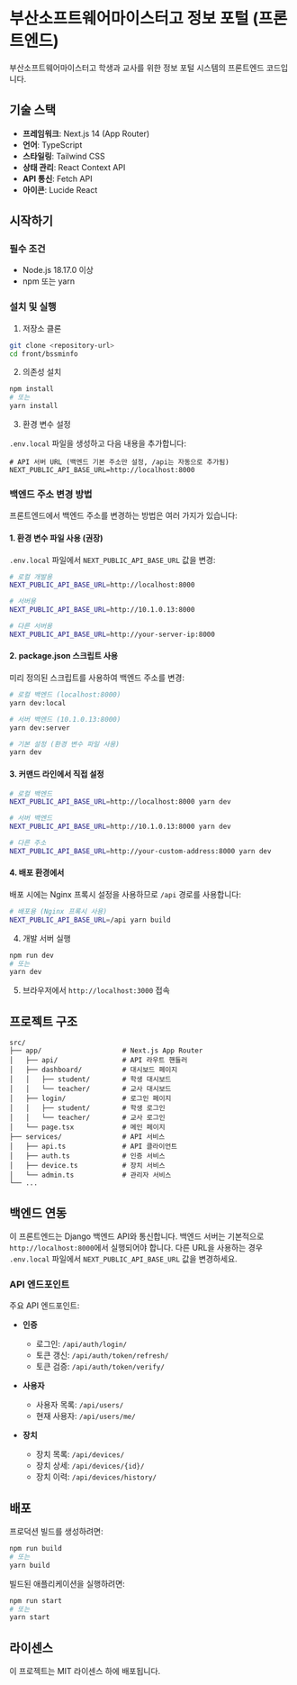 # 부산소프트웨어마이스터고 정보 포털 (프론트엔드)

부산소프트웨어마이스터고 학생과 교사를 위한 정보 포털 시스템의 프론트엔드 코드입니다.

## 기술 스택

- **프레임워크**: Next.js 14 (App Router)
- **언어**: TypeScript
- **스타일링**: Tailwind CSS
- **상태 관리**: React Context API
- **API 통신**: Fetch API
- **아이콘**: Lucide React

## 시작하기

### 필수 조건

- Node.js 18.17.0 이상
- npm 또는 yarn

### 설치 및 실행

1. 저장소 클론

```bash
git clone <repository-url>
cd front/bssminfo
```

2. 의존성 설치

```bash
npm install
# 또는
yarn install
```

3. 환경 변수 설정

`.env.local` 파일을 생성하고 다음 내용을 추가합니다:

```
# API 서버 URL (백엔드 기본 주소만 설정, /api는 자동으로 추가됨)
NEXT_PUBLIC_API_BASE_URL=http://localhost:8000
```

### 백엔드 주소 변경 방법

프론트엔드에서 백엔드 주소를 변경하는 방법은 여러 가지가 있습니다:

#### 1. 환경 변수 파일 사용 (권장)

`.env.local` 파일에서 `NEXT_PUBLIC_API_BASE_URL` 값을 변경:

```bash
# 로컬 개발용
NEXT_PUBLIC_API_BASE_URL=http://localhost:8000

# 서버용
NEXT_PUBLIC_API_BASE_URL=http://10.1.0.13:8000

# 다른 서버용
NEXT_PUBLIC_API_BASE_URL=http://your-server-ip:8000
```

#### 2. package.json 스크립트 사용

미리 정의된 스크립트를 사용하여 백엔드 주소를 변경:

```bash
# 로컬 백엔드 (localhost:8000)
yarn dev:local

# 서버 백엔드 (10.1.0.13:8000)
yarn dev:server

# 기본 설정 (환경 변수 파일 사용)
yarn dev
```

#### 3. 커맨드 라인에서 직접 설정

```bash
# 로컬 백엔드
NEXT_PUBLIC_API_BASE_URL=http://localhost:8000 yarn dev

# 서버 백엔드
NEXT_PUBLIC_API_BASE_URL=http://10.1.0.13:8000 yarn dev

# 다른 주소
NEXT_PUBLIC_API_BASE_URL=http://your-custom-address:8000 yarn dev
```

#### 4. 배포 환경에서

배포 시에는 Nginx 프록시 설정을 사용하므로 `/api` 경로를 사용합니다:

```bash
# 배포용 (Nginx 프록시 사용)
NEXT_PUBLIC_API_BASE_URL=/api yarn build
```

4. 개발 서버 실행

```bash
npm run dev
# 또는
yarn dev
```

5. 브라우저에서 `http://localhost:3000` 접속

## 프로젝트 구조

```
src/
├── app/                    # Next.js App Router
│   ├── api/                # API 라우트 핸들러
│   ├── dashboard/          # 대시보드 페이지
│   │   ├── student/        # 학생 대시보드
│   │   └── teacher/        # 교사 대시보드
│   ├── login/              # 로그인 페이지
│   │   ├── student/        # 학생 로그인
│   │   └── teacher/        # 교사 로그인
│   └── page.tsx            # 메인 페이지
├── services/               # API 서비스
│   ├── api.ts              # API 클라이언트
│   ├── auth.ts             # 인증 서비스
│   ├── device.ts           # 장치 서비스
│   └── admin.ts            # 관리자 서비스
└── ...
```

## 백엔드 연동

이 프론트엔드는 Django 백엔드 API와 통신합니다. 백엔드 서버는 기본적으로 `http://localhost:8000`에서 실행되어야 합니다. 다른 URL을 사용하는 경우 `.env.local` 파일에서 `NEXT_PUBLIC_API_BASE_URL` 값을 변경하세요.

### API 엔드포인트

주요 API 엔드포인트:

- **인증**
  - 로그인: `/api/auth/login/`
  - 토큰 갱신: `/api/auth/token/refresh/`
  - 토큰 검증: `/api/auth/token/verify/`

- **사용자**
  - 사용자 목록: `/api/users/`
  - 현재 사용자: `/api/users/me/`

- **장치**
  - 장치 목록: `/api/devices/`
  - 장치 상세: `/api/devices/{id}/`
  - 장치 이력: `/api/devices/history/`

## 배포

프로덕션 빌드를 생성하려면:

```bash
npm run build
# 또는
yarn build
```

빌드된 애플리케이션을 실행하려면:

```bash
npm run start
# 또는
yarn start
```

## 라이센스

이 프로젝트는 MIT 라이센스 하에 배포됩니다.

